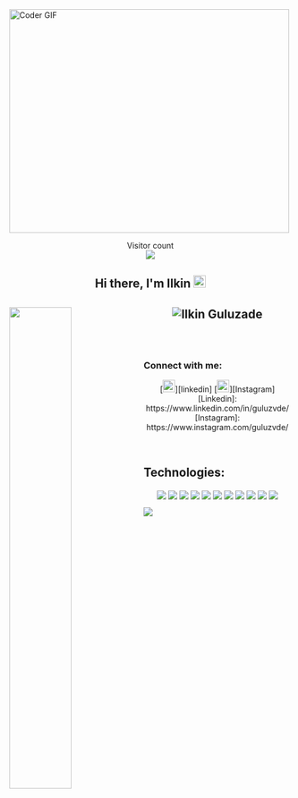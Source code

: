 
 <img src="https://media.giphy.com/media/SWoSkN6DxTszqIKEqv/giphy.gif" alt="Coder GIF" width="500" height="400">



<p align="center"> 
  Visitor count<br>
  <img src="https://profile-counter.glitch.me/ilkinguluzade/count.svg"/>
</p>
<h2 align="center"> Hi there, I'm Ilkin <img src="https://raw.githubusercontent.com/MartinHeinz/MartinHeinz/master/wave.gif" width=22px height=22px />
<h2/>

<img src="https://github-readme-stats.vercel.app/api/top-langs/?username=ilkinguluzade&layout=compact" align="left" 
width="47%"/>

<p align="center"><img align="center" src="https://github-readme-streak-stats.herokuapp.com/?user=ilkinguluzade&" alt="Ilkin Guluzade" /></p>



<br/>
  
### Connect with me:
<p align="center">
[<img height="22" width="22"  src="https://raw.githubusercontent.com/yushi1007/yushi1007/main/images/linkedin.svg" />][linkedin]
[<img height="22" width="22"  src="https://raw.githubusercontent.com/yushi1007/yushi1007/main/images/instagram.svg" />][Instagram]
[Linkedin]: https://www.linkedin.com/in/guluzvde/
[Instagram]: https://www.instagram.com/guluzvde/
<p>

<br />

## Technologies:
 <p align = "center">
<img align="center" src="https://img.shields.io/badge/react-%2320232a.svg?style=for-the-badge&logo=react&logoColor=%2361DAFB">
<img align="center"src="https://img.shields.io/badge/redux-%23593d88.svg?style=for-the-badge&logo=redux&logoColor=white">
<img align="center"" src="https://img.shields.io/badge/javascript-%23323330.svg?style=for-the-badge&logo=javascript&logoColor=%23F7DF1E">
<img align="center"" src="https://img.shields.io/badge/typescript-%23007ACC.svg?style=for-the-badge&logo=typescript&logoColor=white">
<img align="center" src="https://img.shields.io/badge/SASS-hotpink.svg?style=for-the-badge&logo=SASS&logoColor=white">
<img align="center"" src="https://img.shields.io/badge/tailwindcss-%2338B2AC.svg?style=for-the-badge&logo=tailwind-css&logoColor=white">
<img align="center"" src="https://img.shields.io/badge/bootstrap-%23563D7C.svg?style=for-the-badge&logo=bootstrap&logoColor=white">
<img align="center"" src="https://img.shields.io/badge/webpack-%238DD6F9.svg?style=for-the-badge&logo=webpack&logoColor=black">
<img align="center"" src="https://img.shields.io/badge/html5-%23E34F26.svg?style=for-the-badge&logo=html5&logoColor=white">
<img align="center"" src="https://img.shields.io/badge/css3-%231572B6.svg?style=for-the-badge&logo=css3&logoColor=white">
<img align="center" src="https://img.shields.io/badge/php-%231572B6.svg?style=for-the-badge&logo=php&logoColor=white">
 </p>
  <img align="center" src="https://github.com/saadeghi/saadeghi/blob/master/dino.gif" />

